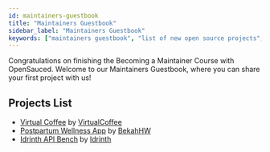 ```yaml
---
id: maintainers-guestbook
title: "Maintainers Guestbook"
sidebar_label: "Maintainers Guestbook"
keywords: ["maintainers guestbook", "list of new open source projects", "Becoming A Maintainer Course", "open source maintainers", "Open Source", "Open Source Community"]
---
```


Congratulations on finishing the Becoming a Maintainer Course with OpenSauced. Welcome to our Maintainers Guestbook, where you can share your first project with us!

## Projects List

<!-- Use below format to list your repository -->
<!--
- [project name](link to your repository) by [GitHub username](link to your GitHub profile)
-->

- [Virtual Coffee](https://github.com/virtual-Coffee/virtualcoffee.io/) by [VirtualCoffee](https://github.com/virtual-Coffee/)
- [Postpartum Wellness App](https://github.com/BekahHW/postpartum-wellness-app) by [BekahHW](https://github.com/BekahHW/)
- [Idrinth API Bench](https://github.com/idrinth-api-bench/issues) by [Idrinth](https://github.com/Idrinth/)
